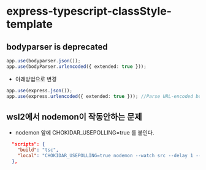 # express-typescript-classStyle-template

## bodyparser is deprecated

```typescript
app.use(bodyparser.json());
app.use(bodyParser.urlencoded({ extended: true }));
```

- 아래방법으로 변경

```typescript
app.use(express.json());
app.use(express.urlencoded({ extended: true })); //Parse URL-encoded bodies
```

## wsl2에서 nodemon이 작동안하는 문제

- nodemon 앞에 CHOKIDAR_USEPOLLING=true 를 붙인다.

```json
  "scripts": {
    "build": "tsc",
    "local": "CHOKIDAR_USEPOLLING=true nodemon --watch src --delay 1 --exec ts-node ./src/server.ts"
  },
```
